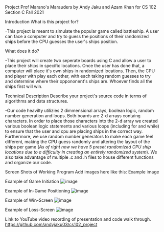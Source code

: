 Project Prof Marano's Marauders 
by Andy Jaku and Azam Khan for CS 102 Section C Fall 2021

Introduction
What is this project for?

-This project is meant to simulate the popular game called battleship. A user can face a computer and try to guess the positions of their randomized ships before the CPU guesses
the user's ships position.

What does it do?

-This project will create two seperate boards using C and allow a user to place their ships in specific locations. Once the user has done that, a computer will place it's own ships in randomized locations. Then, the CPU and player with play each other, with each taking random guesses to try and determine where their oppononent's ships are. Whoever finds all the ships first will win.

Technical Description
Describe your project's source code in terms of algorithms and data structures.

-Our code heavilty utilizies 2 dimmensional arrays, boolean logic, random number generation and loops. Both boards are 2-d arrays containg characters. In order to place those characters into the 2-d array we created various boolean logic statements and various loops (including for and while) to ensure that the user and cpu are placing ships in the correct way. Furthermore, we use random number generators to make each game feel different, making the CPU guess randomly and altering the layout of the ships per game (*As of right now we have 5 preset randomized CPU ship locations due to a difficulty in creating an entirely randomized system*). We also take advantage of multiple .c and .h files to house different functions and organize our code. 

Screen Shots of Working Program
Add images here like this: Example image

Example of Game Initiation 
![image](https://user-images.githubusercontent.com/90731293/146098951-c5d9d8ca-eaa4-479a-b75f-c63dbc466ee9.png)

Example of In-Game Positioning
![image](https://user-images.githubusercontent.com/90731293/146099237-993c7c64-3c88-4405-9146-b940b10af4a7.png)

Example of Win-Screen
![image](https://user-images.githubusercontent.com/90731293/146099463-7a1f87ba-8a96-4404-8ca6-e35a0aff14ca.png)

Example of Loss-Screen
![image](https://user-images.githubusercontent.com/90731293/146099808-dae902f5-c19f-459b-8fda-b9d23658eeef.png)


Link to YouTube video recording of presentation and code walk through.
https://github.com/andyjaku03/cs102_project

